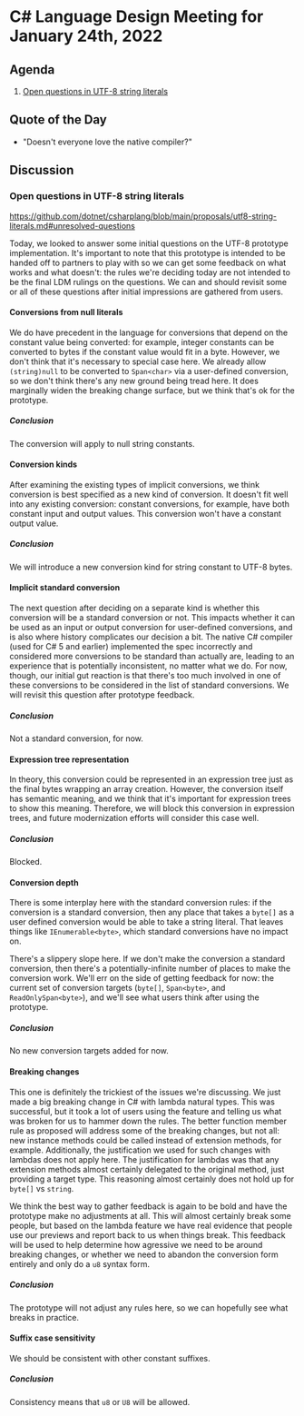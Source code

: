 # C# Language Design Meeting for January 24th, 2022

## Agenda

1. [Open questions in UTF-8 string literals](#open-questions-in-utf-8-string-literals)

## Quote of the Day

- "Doesn't everyone love the native compiler?"

## Discussion

### Open questions in UTF-8 string literals

https://github.com/dotnet/csharplang/blob/main/proposals/utf8-string-literals.md#unresolved-questions

Today, we looked to answer some initial questions on the UTF-8 prototype implementation. It's important to note that this prototype is intended to be
handed off to partners to play with so we can get some feedback on what works and what doesn't: the rules we're deciding today are not intended to be
the final LDM rulings on the questions. We can and should revisit some or all of these questions after initial impressions are gathered from users.

#### Conversions from null literals

We do have precedent in the language for conversions that depend on the constant value being converted: for example, integer constants can be converted
to bytes if the constant value would fit in a byte. However, we don't think that it's necessary to special case here. We already allow `(string)null` to
be converted to `Span<char>` via a user-defined conversion, so we don't think there's any new ground being tread here. It does marginally widen the
breaking change surface, but we think that's ok for the prototype.

##### Conclusion

The conversion will apply to null string constants.

#### Conversion kinds

After examining the existing types of implicit conversions, we think conversion is best specified as a new kind of conversion. It doesn't fit well into
any existing conversion: constant conversions, for example, have both constant input and output values. This conversion won't have a constant output
value.

##### Conclusion

We will introduce a new conversion kind for string constant to UTF-8 bytes.

#### Implicit standard conversion

The next question after deciding on a separate kind is whether this conversion will be a standard conversion or not. This impacts whether it can be used
as an input or output conversion for user-defined conversions, and is also where history complicates our decision a bit. The native C# compiler (used
for C# 5 and earlier) implemented the spec incorrectly and considered more conversions to be standard than actually are, leading to an experience that
is potentially inconsistent, no matter what we do. For now, though, our initial gut reaction is that there's too much involved in one of these conversions
to be considered in the list of standard conversions. We will revisit this question after prototype feedback.

##### Conclusion

Not a standard conversion, for now.

#### Expression tree representation

In theory, this conversion could be represented in an expression tree just as the final bytes wrapping an array creation. However, the conversion itself
has semantic meaning, and we think that it's important for expression trees to show this meaning. Therefore, we will block this conversion in expression
trees, and future modernization efforts will consider this case well.

##### Conclusion

Blocked.

#### Conversion depth

There is some interplay here with the standard conversion rules: if the conversion is a standard conversion, then any place that takes a `byte[]` as a
user defined conversion would be able to take a string literal. That leaves things like `IEnumerable<byte>`, which standard conversions have no impact
on.

There's a slippery slope here. If we don't make the conversion a standard conversion, then there's a potentially-infinite number of places to make the
conversion work. We'll err on the side of getting feedback for now: the current set of conversion targets (`byte[]`, `Span<byte>`, and `ReadOnlySpan<byte>`),
and we'll see what users think after using the prototype.

##### Conclusion

No new conversion targets added for now.

#### Breaking changes

This one is definitely the trickiest of the issues we're discussing. We just made a big breaking change in C# with lambda natural types. This was
successful, but it took a lot of users using the feature and telling us what was broken for us to hammer down the rules. The better function member
rule as proposed will address some of the breaking changes, but not all: new instance methods could be called instead of extension methods, for example.
Additionally, the justification we used for such changes with lambdas does not apply here. The justification for lambdas was that any extension methods
almost certainly delegated to the original method, just providing a target type. This reasoning almost certainly does not hold up for `byte[]` vs `string`.

We think the best way to gather feedback is again to be bold and have the prototype make no adjustments at all. This will almost certainly break some
people, but based on the lambda feature we have real evidence that people use our previews and report back to us when things break. This feedback will be
used to help determine how agressive we need to be around breaking changes, or whether we need to abandon the conversion form entirely and only do a `u8`
syntax form.

##### Conclusion

The prototype will not adjust any rules here, so we can hopefully see what breaks in practice.

#### Suffix case sensitivity

We should be consistent with other constant suffixes.

##### Conclusion

Consistency means that `u8` or `U8` will be allowed.
